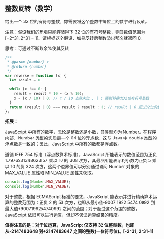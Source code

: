 ## 整数反转（数学）

给出一个 32 位的有符号整数，你需要将这个整数中每位上的数字进行反转。

注意：假设我们的环境只能存储得下 32 位的有符号整数，则其数值范围为 [−2^31, 2^31 − 1]。请根据这个假设，如果反转后整数溢出那么就返回 0。

思考：可通过不断取余%使其反转

```js
/**
 * @param {number} x
 * @return {number}
 */
var reverse = function (x) {
  let result = 0;

  while (x !== 0) {
    result = result * 10 + (x % 10);
    x = (x / 10) | 0; // x / 10 去除末位 , | 0 强制转换为32位有符号整数
  }
  return (result | 0) === result ? result : 0; // result | 0 超过32位的整数转换结果不等于自身，可用作溢出判断
};
```

**拓展：**

JavaScript 中所有的数字，无论是整数还是小数，其类型均为 Number。在程序内部，Number 类型的实质是一个 64 位的浮点数，这与 Java 中 double 类型的浮点数是一致的；因此，JavaScript 中所有的数都是浮点数。

遵循 IEEE 754 标准（浮点数算术标准），JavaScript 所能表示的数值范围为正负 1.7976931348623157 乘以 10 的 308 次方，其最小所能表示的小数为正负 5 乘以 10 的负 324 次方，这两个边界值可以分别通过访问 Number 对象的 MAX_VALUE 属性和 MIN_VALUE 属性来获取。

```js
console.log(Number.MAX_VALUE);
console.log(Number.MIN_VALUE);
```

对于整数，根据 ECMAScript 标准的要求，JavaScript 能表示并进行精确算术运算的整数范围为：正负 2 的 53 次方，也即从最小值-9007 1992 5474 0992 到最大值+9007199254740992 之间的范围；对于超过这个范围的整数，JavaScript 依旧可以进行运算，但却不保证运算结果的精度。

**值得注意的是：对于位运算，JavaScript 仅支持 32 位整型数，也即从-2147483648 到+2147483647 之间的整数(一位符号位)。[-2^31, 2^31-1]**
